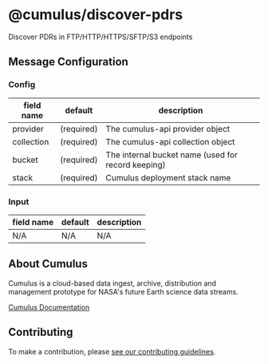 # @cumulus/discover-pdrs

Discover PDRs in FTP/HTTP/HTTPS/SFTP/S3 endpoints

## Message Configuration

### Config

| field name | default | description
| --------   | ------- | ----------
| provider   | (required) | The cumulus-api provider object
| collection | (required) | The cumulus-api collection object
| bucket     | (required) | The internal bucket name (used for record keeping)
| stack      | (required) | Cumulus deployment stack name

### Input

| field name | default | description
| --------   | ------- | ----------
| N/A        | N/A     | N/A

## About Cumulus

Cumulus is a cloud-based data ingest, archive, distribution and management
prototype for NASA's future Earth science data streams.

[Cumulus Documentation](https://nasa.github.io/)

## Contributing

To make a contribution, please [see our contributing guidelines](https://github.com/nasa/cumulus/blob/master/CONTRIBUTING.md).
